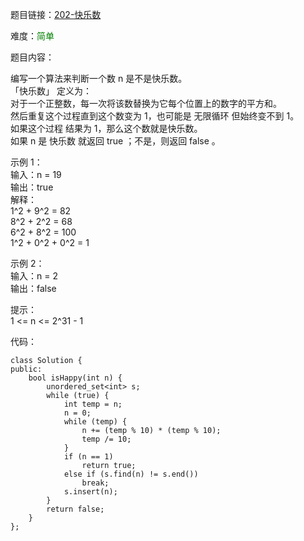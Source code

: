题目链接：[202-快乐数](https://leetcode-cn.com/problems/happy-number/)

难度：<font color="Green">简单</font>

题目内容：

编写一个算法来判断一个数 n 是不是快乐数。<br>
「快乐数」 定义为：<br>
对于一个正整数，每一次将该数替换为它每个位置上的数字的平方和。<br>
然后重复这个过程直到这个数变为 1，也可能是 无限循环 但始终变不到 1。<br>
如果这个过程 结果为 1，那么这个数就是快乐数。<br>
如果 n 是 快乐数 就返回 true ；不是，则返回 false 。

示例 1：<br>
输入：n = 19<br>
输出：true<br>
解释：<br>
1^2 + 9^2 = 82<br>
8^2 + 2^2 = 68<br>
6^2 + 8^2 = 100<br>
1^2 + 0^2 + 0^2 = 1

示例 2：<br>
输入：n = 2<br>
输出：false

提示：<br>
1 <= n <= 2^31 - 1


代码：
```
class Solution {
public:
    bool isHappy(int n) {
        unordered_set<int> s;
        while (true) {
            int temp = n;
            n = 0;
            while (temp) {
                n += (temp % 10) * (temp % 10);
                temp /= 10;
            }
            if (n == 1)
                return true;
            else if (s.find(n) != s.end())
                break;
            s.insert(n);
        }
        return false;
    }
};
```